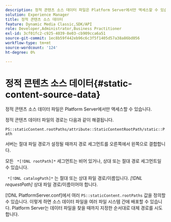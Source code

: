 ```yaml
---
description: 정적 콘텐츠 소스 데이터 파일은 Platform Server에서만 액세스할 수 있습니다.
solution: Experience Manager
title: 정적 콘텐츠 소스 데이터
feature: Dynamic Media Classic,SDK/API
role: Developer,Administrator,Business Practitioner
exl-id: 3cf01fc2-c925-4039-8e03-cb909cca6a51
source-git-commit: 1ec8b59f442eb96c6c3f5f1405d57a38a86bd056
workflow-type: tm+mt
source-wordcount: '124'
ht-degree: 0%

---
```


# 정적 콘텐츠 소스 데이터{#static-content-source-data}

정적 콘텐츠 소스 데이터 파일은 Platform Server에서만 액세스할 수 있습니다.

정적 콘텐츠 데이터 파일의 경로는 다음과 같이 해결됩니다.

`PS::staticContent.rootPaths/attribute::StaticContentRootPath/static::Path`

서버는 절대 파일 경로가 설정될 때까지 경로 세그먼트를 오른쪽에서 왼쪽으로 결합합니다.

모든 ` *[!DNL rootPath]*` 세그먼트는 비어 있거나, 상대 또는 절대 경로 세그먼트일 수 있습니다.

` *[!DNL catalogPath]*` 는 절대 또는 상대 파일 경로/이름입니다. *[!DNL requestPath]* 상대 파일 경로/이름이어야 합니다.

[!DNL PlatformServer.conf]에서 여러 `PS::staticContent.rootPaths` 값을 정의할 수 있습니다. 이렇게 하면 소스 데이터 파일을 여러 파일 시스템 간에 배포할 수 있습니다. Platform Server는 데이터 파일을 찾을 때까지 지정한 순서대로 대체 경로를 시도합니다.
